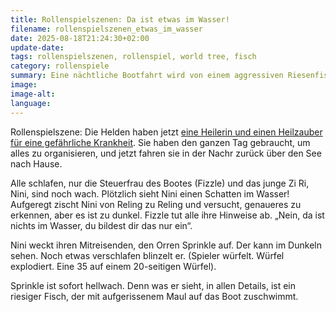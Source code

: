 ```yaml
---
title: Rollenspielszenen: Da ist etwas im Wasser!
filename: rollenspielszenen_etwas_im_wasser
date: 2025-08-18T21:24:30+02:00
update-date:
tags: rollenspielszenen, rollenspiel, world tree, fisch
category: rollenspiele
summary: Eine nächtliche Bootfahrt wird von einem aggressiven Riesenfisch unterbrochen.
image:
image-alt:
language:
---
```


Rollenspielszene: Die Helden haben jetzt [eine Heilerin und einen Heilzauber für eine gefährliche Krankheit](/blogposts/rollenspielszenen_vergesslich). Sie haben den ganzen Tag gebraucht, um alles zu organisieren, und jetzt fahren sie in der Nachr zurück über den See nach Hause.

Alle schlafen, nur die Steuerfrau des Bootes (Fizzle) und das junge Zi Ri, Nini, sind noch wach. Plötzlich sieht Nini einen Schatten im Wasser! Aufgeregt zischt Nini von Reling zu Reling und versucht, genaueres zu erkennen, aber es ist zu dunkel. Fizzle tut alle ihre Hinweise ab. „Nein, da ist nichts im Wasser, du bildest dir das nur ein“.

Nini weckt ihren Mitreisenden, den Orren Sprinkle auf. Der kann im Dunkeln sehen. Noch etwas verschlafen blinzelt er. (Spieler würfelt. Würfel explodiert. Eine 35 auf einem 20-seitigen Würfel).

Sprinkle ist sofort hellwach. Denn was er sieht, in allen Details, ist ein riesiger Fisch, der mit aufgerissenem Maul auf das Boot zuschwimmt.
